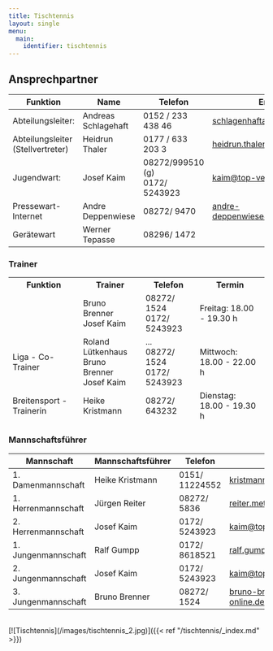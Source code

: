 ```yaml
---
title: Tischtennis
layout: single
menu:
  main:
    identifier: tischtennis
---
```


## Ansprechpartner

<table>
<thead> 
<tr>
<th>Funktion</th> <th>Name</th> <th>Telefon</th><th>Email</th>
</tr>
</thead>
<tbody>
<tr class="odd">
<td>Abteilungsleiter:</td>
<td>Andreas Schlagehaft<br></td>
<td>0152 / 233 438 46<br></td>
<td><a title="Mail an Herrn Andreas Schlagenhaft" href="mailto:schlagenhafta@protonmail.ch">schlagenhafta@protonmail.ch</a><br></td>
</tr>
<tr class="even">
<td>Abteilungsleiter<br>(Stellvertreter)</td>
<td>Heidrun Thaler<br></td>
<td>0177 / 633 203 3<br></td>
<td><a title="Mail an Frau Heidrun Thaler" href="mailto:heidrun.thaler@gmx.de">heidrun.thaler@gmx.de</a></td>
</tr>
<tr class="odd">
<td>Jugendwart:<br></td>
<td>Josef Kaim</td>
<td>08272/999510 (g)<br>0172/ 5243923</td>
<td><a title="Mail an Herrn Josef Kaim" href="mailto:kaim@top-vers.de">kaim@top-vers.de</a></td>
</tr>
<tr class="even">
<td>Pressewart-Internet</td>
<td>Andre Deppenwiese</td>
<td>08272/ 9470<br></td>
<td><a title="Mail an Herrn Andre Deppenwiese" href="mailto:andre-deppenwiese@online.de">andre-deppenwiese@online.de</a><br></td>
</tr>
<tr class="odd">
<td>Gerätewart</td>
<td>Werner Tepasse</td>
<td>08296/ 1472</td>
<td></td>
</tr>
</tbody>
</table>

###  Trainer

<table>
<thead> 
<tr>
<th>Funktion</th><th>Trainer</th><th>Telefon</th><th>Termin<br></th>
</tr>
<tr class="even">
<td></td>
<td>Bruno Brenner<br>Josef Kaim</td>
<td>08272/ 1524<br>0172/ 5243923</td>
<td>Freitag: 18.00 - 19.30 h</td>
</tr>
<tr class="odd">
<td>Liga - Co-Trainer</td>
<td>Roland Lütkenhaus<br>Bruno Brenner<br>Josef Kaim</td>
<td>...<br>08272/ 1524<br>0172/ 5243923</td>
<td>Mittwoch: 18.00 - 22.00 h<br></td>
</tr>
<tr class="even">
<td>Breitensport - Trainerin</td>
<td>Heike Kristmann</td>
<td>08272/ 643232</td>
<td>Dienstag: 18.00 - 19.30 h</td>
</tr>
</thead> 
<tbody>
</tbody>
</table>

### Mannschaftsführer

<table>
<thead>
<tr>
<th>Mannschaft</th><th>Mannschaftsführer</th><th>Telefon</th></th><th>Email</th>
</tr>
</thead> 
<tbody>
<tr class="even">
<td>1. Damenmannschaft<br></td>
<td>Heike Kristmann<br></td>
<td>0151/ 11224552<br></td>
<td><a title="Mail an Frau Heike Kristmann" href="mailto:kristmann@onlinehome.de">kristmann@onlinehome.de</a></td>
</tr>
<tr class="odd">
<td>1. Herrenmannschaft</td>
<td>Jürgen Reiter<br></td>
<td>08272/ 5836<br></td>
<td><a title="Mail an Herrn Jürgen Reiter" href="mailto:reiter.metall@gmx.de">reiter.metall@gmx.de</a></td>
</tr>
<tr class="even">
<td>2. Herrenmannschaft</td>
<td>Josef Kaim</td>
<td>0172/ 5243923</td>
<td><a title="Mail an Herrn Josef Kaim" href="mailto:kaim@top-vers.de">kaim@top-vers.de</a></td>
</tr>
<tr class="odd">
<td>1. Jungenmannschaft</td>
<td>Ralf Gumpp<br></td>
<td>0172/ 8618521<br></td>
<td><a title="Mial an Herrn Ralf Gumpp" href="mailto:ralf.gumpp@zeppelin.com">ralf.gumpp@zeppelin.com</a></td>
</tr>
<tr class="odd">
<td>2. Jungenmannschaft</td>
<td>Josef Kaim<br></td>
<td>0172/ 5243923</td>
<td><a title="Mail an Herrn Josef Kaim" href="mailto:kaim@top-vers.de">kaim@top-vers.de</a></td>
</tr>
<tr class="even">
<td>3. Jungenmannschaft</td>
<td>Bruno Brenner<br></td>
<td>08272/ 1524</td>
<td><a title="Mail an Herrn Bruno Brenner" href="mailto:bruno-brenner@t-online.de">bruno-brenner@t-online.de</a></td>
</tr>
</tbody>
</table>
<br>
[![Tischtennis](/images/tischtennis_2.jpg)]({{< ref "/tischtennis/_index.md" >}})

